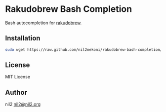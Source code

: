 Rakudobrew Bash Completion
==========================

Bash autocompletion for
[rakudobrew](https://github.com/tadzik/rakudobrew).

Installation
------------

```sh
sudo wget https://raw.github.com/nil2nekoni/rakudobrew-bash-completion/master/rakudobrew.bash -O /etc/bash_completion.d/rakudobrew.bash
```

License
-------

MIT License

Author
------

nil2 <nil2@nil2.org>
